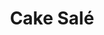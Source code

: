 ---
layout: recette
categories: [recettes]
hidden: false
lang: fr
sitemap: true
title: Cake Salé
type: sel
recettes:
  Base:
    ingredients: 
      - nom: farine T55
        qte: 200
        unite: gr
      - nom: levure chimique
        qte: 12
        unite: gr
      - nom: oeufs 
        qte: 4
        variable: true
      - nom: beurre
        qte: 60
        unite: gr
      - nom: huile neutre
        qte: 60
        unite: gr
      - nom: lait
        qte: 160
        unite: gr
      - nom: sel
        qte: 4
        unite: gr
      - nom: graines
        qte: 60
        unite: gr
      - nom: fromage rapé
        qte: 120
        unite: gr
    etapes:
      - label: Préparation
        details:
        - Faire fondre le beurre
        - Tamiser la farine, la levure et le sel dans un saladier
        - Incorporer les oeufs
        - Incorporer le beurre
        - Incorporer l'huile et le lait
        - Incorporer les graines et le fromage rapé
        - Beurrer et fariner un moule à cake
        - Verser la préparation dans le moule
      - label: Cuisson
        emoji: 🔥
        details:
        - Cuire 10 minutes à 160°C
        - Cuire 40 minutes à 140°C
        - Vérifier que le cake est cuit avec la pointe d'un couteau
notes:
  - "Garnitures: saumon brocolis, poivron chorizo, thon feta olives, ..."
---